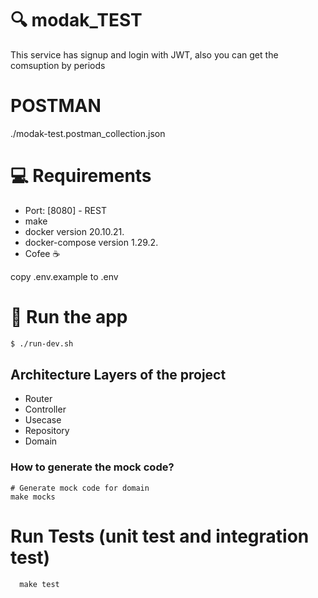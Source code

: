 # 🔍 modak_TEST
This service has signup and login with JWT, also you can get the comsuption by periods

# POSTMAN
./modak-test.postman_collection.json

# 💻 Requirements
  - Port: [8080] - REST
  - make
  - docker version 20.10.21.
  - docker-compose version 1.29.2.
  - Cofee ☕

copy .env.example to .env
# 🚀 Run the app
```sh
$ ./run-dev.sh
```
## Architecture Layers of the project

- Router
- Controller
- Usecase
- Repository
- Domain

### How to generate the mock code?

```
# Generate mock code for domain
make mocks

```

# Run Tests (unit test and integration test)

```
  make test
```
